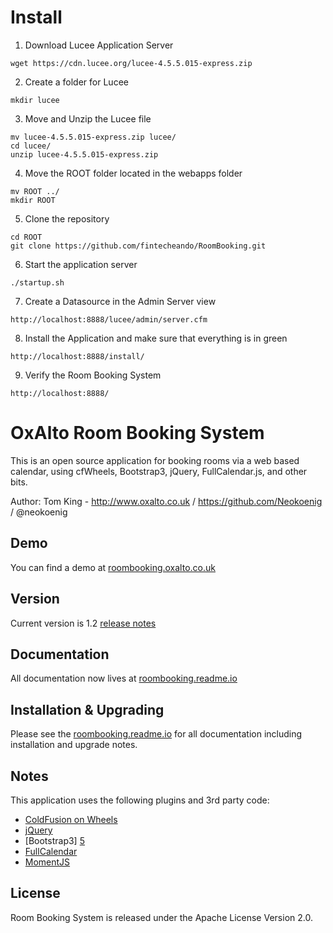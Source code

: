 # Install


1. Download Lucee Application Server
```console
wget https://cdn.lucee.org/lucee-4.5.5.015-express.zip
```

2. Create a folder for Lucee
```console
mkdir lucee
```

3. Move and Unzip the Lucee file
```console
mv lucee-4.5.5.015-express.zip lucee/
cd lucee/
unzip lucee-4.5.5.015-express.zip
```

4. Move the ROOT folder located in the webapps folder
```console
mv ROOT ../
mkdir ROOT
```

5. Clone the repository
```console
cd ROOT
git clone https://github.com/fintecheando/RoomBooking.git
```

6. Start the application server
```console
./startup.sh
```

7. Create a Datasource in the Admin Server view
```console
http://localhost:8888/lucee/admin/server.cfm
```

8. Install the Application and make sure that everything is in green
```console
http://localhost:8888/install/
```

9. Verify the Room Booking System
```console
http://localhost:8888/
```

# OxAlto Room Booking System

This is an open source application for booking rooms via a web based calendar, using cfWheels, Bootstrap3, jQuery, FullCalendar.js, and other bits.

Author: Tom King - http://www.oxalto.co.uk / https://github.com/Neokoenig / @neokoenig

## Demo

You can find a demo at [roombooking.oxalto.co.uk](http://roombooking.oxalto.co.uk)

## Version

Current version is 1.2 [release notes](http://roombooking.readme.io/v1.2/docs/12)

## Documentation

All documentation now lives at [roombooking.readme.io](http://roombooking.readme.io)

## Installation & Upgrading

Please see the [roombooking.readme.io](http://roombooking.readme.io) for all documentation including installation and upgrade notes.

## Notes

 This application uses the following plugins and 3rd party code:

 - [ColdFusion on Wheels][3]
 - [jQuery][4]
 - [Bootstrap3] [5]
 - [FullCalendar][6]
 - [MomentJS][7]

## License

Room Booking System is released under the Apache License Version 2.0.

[3]: http://cfwheels.org/
[4]: http://jquery.com/
[5]: http://getbootstrap.com/
[6]: http://fullcalendar.io/
[7]: http://momentjs.com/
